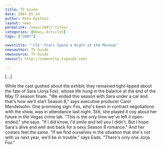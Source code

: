 ```yaml
---
title: TV Guide 
date: 2007-05-24
author: Mika Epstein
layout: news
permalink: /news/2007/:title/
categories: [News, Articles]
tags: ["2007"]

newstitle: "'CSI' Stars Spend a Night at the Museum"
newsauthor: TV Guide
newssource: TV Guide
newsurl: http://community.tvguide.com/

---
```


[...]

While the cast gushed about the exhibit, they remained tight-lipped about the fate of Sara (Jorja Fox), whose life hung in the balance at the end of the May 17 season finale. "We ended this season with Sara under a car and that's how we'll start Season 8," says executive producer Carol Mendelsohn. One promising sign: Fox, who's been in contract negotiations with the show, was in attendance last night. Still, she played it coy about her future in the Vegas crime lab. "This is the only time we've left it open-ended," she says. "If I did know, I'd smile and tell you I didn't. But I hope Sara's alive and well and back for a sexy Season 8 romance." And her costars feel the same. "If we find ourselves in the situation that she's not with us next year, we'll be in trouble," says Eads. "There's only one Jorja Fox."